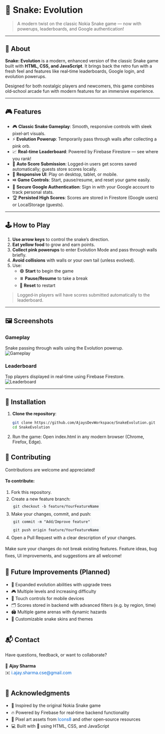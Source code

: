 # 🐍 Snake: Evolution

> A modern twist on the classic Nokia Snake game — now with powerups, leaderboards, and Google authentication!


---

## 📖 About

**Snake: Evolution** is a modern, enhanced version of the classic Snake game built with **HTML, CSS, and JavaScript**. It brings back the retro fun with a fresh feel and features like real‑time leaderboards, Google login, and evolution powerups.

Designed for both nostalgic players and newcomers, this game combines old‑school arcade fun with modern features for an immersive experience.

---

## 🎮 Features

- 🎮 **Classic Snake Gameplay**: Smooth, responsive controls with sleek pixel‑art visuals.  
- ⚡ **Evolution Powerup**: Temporarily pass through walls after collecting a pink orb.  
- 📈 **Real‑time Leaderboard**: Powered by Firebase Firestore — see where you rank!  
- 💾 **Auto Score Submission**: Logged‑in users get scores saved automatically; guests store scores locally.  
- 📱 **Responsive UI**: Play on desktop, tablet, or mobile.  
- ⏯️ **Game Controls**: Start, pause/resume, and reset your game easily.  
- 🔐 **Secure Google Authentication**: Sign in with your Google account to track personal stats.  
- 🏆 **Persisted High Scores**: Scores are stored in Firestore (Google users) or LocalStorage (guests).

---

## 🕹️ How to Play

1. **Use arrow keys** to control the snake’s direction.  
2. **Eat yellow food** to grow and earn points.  
3. **Collect pink powerups** to enter Evolution Mode and pass through walls briefly.  
4. **Avoid collisions** with walls or your own tail (unless evolved).  
5. Use:  
   - 🟢 **Start** to begin the game  
   - ⏸️ **Pause/Resume** to take a break  
   - 🔁 **Reset** to restart  

> Logged‑in players will have scores submitted automatically to the leaderboard.

---

## 🖼️ Screenshots

### Gameplay  
Snake passing through walls using the Evolution powerup.  
![Gameplay](https://d3dyfaf3iutrxo.cloudfront.net/ckeditor_uploads/2025/09/21/0f768d5cf1e046888668d8b1f16358de.png)

### Leaderboard  
Top players displayed in real‑time using Firebase Firestore.  
![Leaderboard](https://d3dyfaf3iutrxo.cloudfront.net/ckeditor_uploads/2025/09/21/cd34c90540b4492d9750c7b66a2a2fc6.png)

---

## 🚀 Installation

1. **Clone the repository**:  
   ```bash
   git clone https://github.com/AjaysDevWorkspace/SnakeEvolution.git
   cd SnakeEvolution

2. Run the game:
   Open index.html in any modern browser (Chrome, Firefox, Edge).

<h2 style="font-size: 1.5em;">🤝 Contributing</h2>

<p style="font-size: 1em; line-height: 1.6;">
  Contributions are welcome and appreciated!
</p>

<p style="font-size: 1em; line-height: 1.6;">
  <strong>To contribute:</strong>
</p>

<ol style="font-size: 1em; line-height: 1.6; padding-left: 20px;">
  <li>Fork this repository.</li>
  <li>Create a new feature branch:<br>
    <code style="background-color: #f6f8fa; padding: 4px 6px; display: inline-block;">git checkout -b feature/YourFeatureName</code>
  </li>
  <li>Make your changes, commit, and push:<br>
    <code style="background-color: #f6f8fa; padding: 4px 6px; display: inline-block;">git commit -m "Add/Improve feature"</code><br>
    <code style="background-color: #f6f8fa; padding: 4px 6px; display: inline-block;">git push origin feature/YourFeatureName</code>
  </li>
  <li>Open a Pull Request with a clear description of your changes.</li>
</ol>

<p style="font-size: 1em; line-height: 1.6;">
  Make sure your changes do not break existing features. Feature ideas, bug fixes, UI improvements, and suggestions are all welcome!
</p>


<h2 style="font-size: 1.5em;">🔮 Future Improvements (Planned)</h2>
<ul style="font-size: 1em; line-height: 1.6; padding-left: 20px;">
  <li>🧬 Expanded evolution abilities with upgrade trees</li>
  <li>🎮 Multiple levels and increasing difficulty</li>
  <li>📱 Touch controls for mobile devices</li>
  <li>🗂️ Scores stored in backend with advanced filters (e.g. by region, time)</li>
  <li>🏟️ Multiple game arenas with dynamic hazards</li>
  <li>🎨 Customizable snake skins and themes</li>
</ul>

<h2 style="font-size: 1.5em; margin-top: 2em;">📬 Contact</h2>
<p style="font-size: 1em; line-height: 1.6;">
  Have questions, feedback, or want to collaborate?
</p>
<p style="font-size: 1em; line-height: 1.6;">
  📧 <strong>Ajay Sharma</strong><br>
  ✉️ <a href="mailto:your.i.ajay.sharma.cse@gmail.com" style="color: #0366d6; text-decoration: none;">i.ajay.sharma.cse@gmail.com</a>
</p>

<h2 style="font-size: 1.5em; margin-top: 2em;">🙏 Acknowledgments</h2>
<ul style="font-size: 1em; line-height: 1.6; padding-left: 20px;">
  <li>📱 Inspired by the original Nokia Snake game</li>
  <li>🔥 Powered by Firebase for real‑time backend functionality</li>
  <li>🎨 Pixel art assets from <a href="https://icons8.com" target="_blank" style="color: #0366d6; text-decoration: none;">Icons8</a> and other open‑source resources</li>
  <li>💻 Built with 💙 using HTML, CSS, and JavaScript</li>
</ul>


